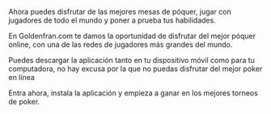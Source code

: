 Ahora puedes disfrutar de las mejores mesas de póquer, jugar con jugadores de todo el mundo y poner a prueba tus habilidades.

En Goldenfran.com te damos la oportunidad de disfrutar del mejor póquer online, con una de las redes de jugadores más grandes del mundo.

Puedes descargar la aplicación tanto en tu dispositivo móvil como para tu computadora, no hay excusa por la que no puedas disfrutar del mejor poker en línea

Entra ahora, instala la aplicación y empieza a ganar en los mejores torneos de poker.
